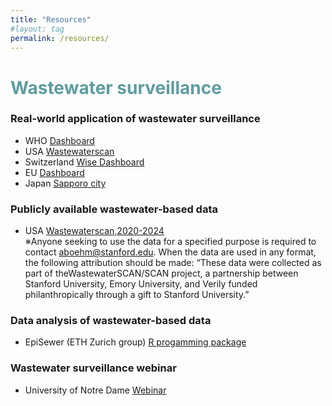 ```yaml
---
title: "Resources"
#layout: tag
permalink: /resources/
---
```


# <span style="color:#5E9CA0;">Wastewater surveillance</span>
### Real-world application of wastewater surveillance
- WHO [Dashboard](https://data.who.int/dashboards/covid19/wastewater#:~:text=Monitoring%20the%20concentration%20levels%20of,are%20still%20infectious%20to%20others.)
- USA [Wastewaterscan](https://data.wastewaterscan.org/)  
- Switzerland [Wise Dashboard](https://wise.ethz.ch/)  
- EU [Dashboard](https://arcgis.jrc.ec.europa.eu/portal/apps/dashboards/e296cdf0c0d042e6b60b07a351f2dc5c)  
- Japan [Sapporo city](https://www.city.sapporo.jp.e.ain.hp.transer.com/gesui/surveillance.html)  

### Publicly available wastewater-based data
- USA [Wastewaterscan,2020-2024](https://scholar.google.com/citations?view_op=view_citation&hl=ja&user=wJx5fNAAAAAJ&cstart=20&pagesize=80&sortby=pubdate&citation_for_view=wJx5fNAAAAAJ:GtszHNlY0egC)  
※Anyone seeking to use the data for a specified purpose is required to contact aboehm@stanford.edu. When the data are used in any format, the following attribution should be made: “These data were collected as part of theWastewaterSCAN/SCAN project, a partnership between Stanford University, Emory University, and Verily funded philanthropically through a gift to Stanford University.”

### Data analysis of wastewater-based data
- EpiSewer (ETH Zurich group) [R progamming package](https://github.com/adrian-lison/EpiSewer)

### Wastewater surveillance webinar
- University of Notre Dame [Webinar](https://sites.nd.edu/rcn-wastewater-sarscov2/webinar-series/)




